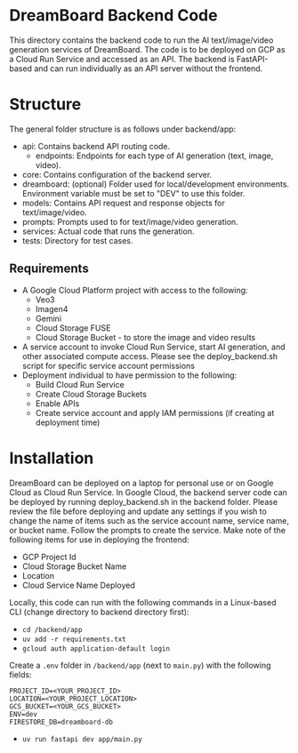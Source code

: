 # DreamBoard Backend Code

This directory contains the backend code to run the AI text/image/video generation services of DreamBoard. The code is to be deployed on GCP as a Cloud Run Service and accessed as an API. The backend is FastAPI-based and can run individually as an API server without the frontend.

# Structure

The general folder structure is as follows under backend/app:

- api: Contains backend API routing code.
  - endpoints: Endpoints for each type of AI generation (text, image, video).
- core: Contains configuration of the backend server.
- dreamboard: (optional) Folder used for local/development environments. Environment variable must be set to "DEV" to use this folder.
- models: Contains API request and response objects for text/image/video.
- prompts: Prompts used to for text/image/video generation.
- services: Actual code that runs the generation.
- tests: Directory for test cases.

## Requirements

- A Google Cloud Platform project with access to the following:
  - Veo3
  - Imagen4
  - Gemini
  - Cloud Storage FUSE
  - Cloud Storage Bucket - to store the image and video results
- A service account to invoke Cloud Run Service, start AI generation, and other associated compute access. Please see the deploy_backend.sh script for specific service account permissions
- Deployment individual to have permission to the following:
  - Build Cloud Run Service
  - Create Cloud Storage Buckets
  - Enable APIs
  - Create service account and apply IAM permissions (if creating at deployment time)

# Installation

DreamBoard can be deployed on a laptop for personal use or on Google Cloud as Cloud Run Service. In Google Cloud, the backend server code can be deployed by running deploy_backend.sh in the backend folder. Please review the file before deploying and update any settings if you wish to change the name of items such as the service account name, service name, or bucket name. Follow the prompts to create the service. Make note of the following items for use in deploying the frontend:

- GCP Project Id
- Cloud Storage Bucket Name
- Location
- Cloud Service Name Deployed

Locally, this code can run with the following commands in a Linux-based CLI (change directory to backend directory first):

- `cd /backend/app`
- `uv add -r requirements.txt`
- `gcloud auth application-default login`

Create a `.env` folder in `/backend/app` (next to `main.py`) with the following fields:

```
PROJECT_ID=<YOUR_PROJECT_ID>
LOCATION=<YOUR_PROJECT_LOCATION>
GCS_BUCKET=<YOUR_GCS_BUCKET>
ENV=dev
FIRESTORE_DB=dreamboard-db
```

- `uv run fastapi dev app/main.py`
